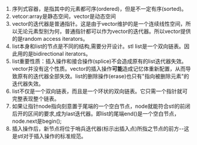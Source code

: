 1. 序列式容器，是指其中的元素都可序(ordered)，但是不一定有序(sorted)。
2. vetcor:array是静态空间，vector是动态空间
3. vector的迭代器是普通指针。这是由于vector维护的是一个连续线性空间，所以无论元素型别为何，普通指针都可以作为vector的迭代器。所以vector提供的是random access iterators。
4. list本身和list的节点是不同的结构,需要分开设计。stl list是一个双向链表。因此用的是bidirectional iterators。
5. list重要性质：插入操作和接合操作(splice)不会造成原有的list迭代器失效。vector并没有这个性质。vector的插入操作**可能**造成记忆体重新配置，从而导致原有的迭代器全部失效。list的删除操作(erase)也只有"指向被删除元素"的迭代器失效。
6. list不仅是一个双向链表，而且是一个环状的双向链表。它只需一个指针就可完整表现整个链表。
7. 如果让指针node指向刻意置于尾端的一个空白节点，node就能符合stl的前闭后开的区间的要求,成为last迭代器。即list的尾端end()是一个空白节点，node.next是begin();
8. 插入操作后，新节点将位于哨兵迭代器(标示出插入点)所指之节点的前方--这是stl对于插入操作的标准规范。
